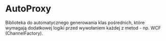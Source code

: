 ﻿# AutoProxy
Biblioteka do automatycznego generowania klas pośrednich, które wymagają dodatkowej logiki przed wywołaniem każdej z metod - np. WCF (ChannelFactory).
